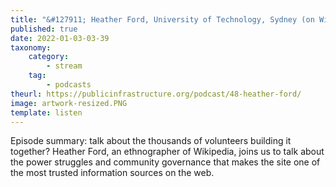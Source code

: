 ```yaml
---
title: "&#127911; Heather Ford, University of Technology, Sydney (on Wikipedia)"
published: true
date: 2022-01-03-03-39
taxonomy:
    category:
        - stream
    tag:
        - podcasts
theurl: https://publicinfrastructure.org/podcast/48-heather-ford/
image: artwork-resized.PNG
template: listen
---
```


Episode summary: talk about the thousands of volunteers building it together? Heather Ford, an ethnographer of Wikipedia, joins us to talk about the power struggles and community governance that makes the site one of the most trusted information sources on the web.
